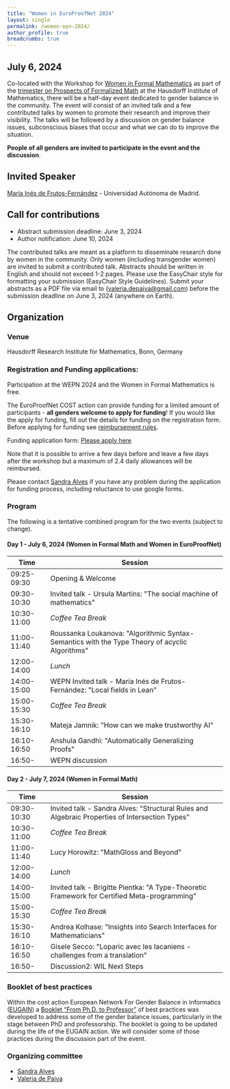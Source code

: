 ```yaml
---
title: "Women in EuroProofNet 2024"
layout: single
permalink: /women-epn-2024/
author_profile: true
breadcrumbs: true
---
```

## July 6, 2024

Co-located with the Workshop for [Women in Formal Mathematics](https://www.mathematics.uni-bonn.de/him/programs/special-events/women-in-formal-math) as part of the [trimester on Prospects of Formalized Math](https://www.him.uni-bonn.de/programs/future-programs/future-trimester-programs/prospects-of-formal-mathematics/description/) at the Hausdorff Institute of Mathematics, there will be a half-day event dedicated to gender balance in the community.
The event will consist of an invited talk and a few contributed talks by women to promote their research and improve their visibility. 
The talks will be followed by a discussion on gender balance issues, subconscious biases that occur and what we can do to improve the situation.

**People of all genders are invited to participate in the event and the discussion**.

## Invited Speaker

[María Inés de Frutos-Fernández](https://mariainesdff.github.io) - Universidad Autónoma de Madrid.

## Call for contributions
* Abstract submission deadline: June 3, 2024
* Author notification:  June 10, 2024

The contributed talks are meant as a platform to disseminate research done by women in the community. Only women (including transgender women) are invited to submit a contributed talk. Abstracts should be written in English and should not exceed 1-2 pages. Please use the EasyChair style for formatting your submission (EasyChair Style Guidelines).
Submit your abstracts as a PDF file via email to (valeria.depaiva@gmail.com) before the submission deadline on June 3, 2024 (anywhere on Earth).


## Organization

### Venue

Hausdorff Research Institute for Mathematics, Bonn, Germany

### Registration and Funding applications:

Participation at the WEPN 2024 and the Women in Formal Mathematics is free.

The EuroProofNet COST action can provide funding for a limited amount of participants - **all genders welcome to apply for funding**! If you would like the apply for funding, fill out the details for funding on the registration form. Before applying for funding see [reimbursement rules](../reimbursement-rules).

Funding application form: [Please apply here](https://docs.google.com/forms/d/e/1FAIpQLSe6uXqOorYKbeaSn_LfnVH6HHL_CeMX0UeqvOFNbAeWMy0OLw/viewform?usp=sf_link)

Note that it is possible to arrive a few days before and leave a few days after the workshop but a maximum of 2.4 daily allowances will be reimbursed.

Please contact [Sandra Alves](sandra@fc.up.pt) if you have any problem during the application for funding process, including reluctance to use google forms.

### Program

The following is a tentative combined program for the two events (subject to change).
#### Day 1 - July 6, 2024 (Women in Formal Math and Women in EuroProofNet)

| Time        | Session |
| ----------- | ----------- |
| 09:25-09:30 | Opening & Welcome |
| 09:30-10:30 | Invited talk - Ursula Martins: "The social machine of mathematics" |
| 10:30-11:00 |  _Coffee Tea Break_ |
| 11:00-11:40 | Roussanka Loukanova: "Algorithmic Syntax-Semantics with the Type Theory of acyclic Algorithms" |
| 12:00-14:00 | _Lunch_ |
| 14:00-15:00 | WEPN Invited talk - María Inés de Frutos-Fernández: "Local fields in Lean" |
| 15:00-15:30 | _Coffee Tea Break_ |
| 15:30-16:10 | Mateja Jamnik: "How can we make trustworthy AI" |
| 16:10-16:50 | Anshula Gandhi: "Automatically Generalizing Proofs" |
| 16:50-      | WEPN discussion |

#### Day 2 - July 7, 2024 (Women in Formal Math)

| Time        | Session |
| ----------- | ----------- |
| 09:30-10:30 | Invited talk - Sandra Alves: "Structural Rules and Algebraic Properties of Intersection Types" |
| 10:30-11:00 |  _Coffee Tea Break_ |
| 11:00-11:40 | Lucy Horowitz: "MathGloss and Beyond" |
| 12:00-14:00 | _Lunch_ |
| 14:00-15:00 | Invited talk - Brigitte Pientka: "A Type-Theoretic Framework for Certified Meta-programming" |
| 15:00-15:30 | _Coffee Tea Break_ |
| 15:30-16:10 | Andrea Kolhase: "Insights into Search Interfaces for Mathematicians" |
| 16:10-16:50 | Gisele Secco: "Loparic avec les lacaniens - challenges from a translation" |
| 16:50-      | Discussion2: WIL Next Steps |

### Booklet of best practices
Within the cost action European Network For Gender Balance in Informatics ([EUGAIN](https://eugain.eu/)) a [Booklet “From Ph.D. to Professor”](https://eugain.eu/results/deliverables/) of best practices was developed to address some of the gender balance issues, particularly in the stage between PhD and professorship. The booklet is going to be updated during the life of the EUGAIN action.
We will consider some of those practices during the discussion part of the event.

### Organizing committee
* [Sandra Alves](https://www.dcc.fc.up.pt/~sandra/Home/Home.html)
* [Valeria de Paiva](https://vcvpaiva.github.io)
